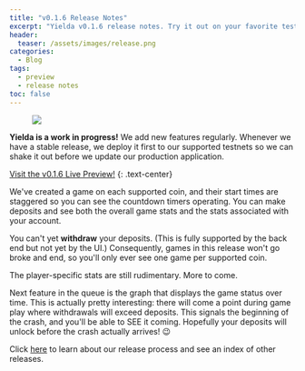 ```yaml
---
title: "v0.1.6 Release Notes"
excerpt: "Yielda v0.1.6 release notes. Try it out on your favorite testnet!"
header:
  teaser: /assets/images/release.png
categories:
  - Blog
tags:
  - preview
  - release notes
toc: false
---
```


<figure class="align-left" style="margin-top: 10px; margin-bottom: 10px; width: 150px;">
    <img src="{{ site.url }}{{ site.baseurl }}/assets/images/release.png">
</figure>

**Yielda is a work in progress!** We add new features regularly. Whenever we have a stable release, we deploy it first to our supported testnets so we can shake it out before we update our production application.

<a class="btn btn--primary btn--large" href="https://app-git-preview-0-1-6-ponzifarm.vercel.app/" target="blank">Visit the v0.1.6 Live Preview!</a>
{:  .text-center}

We've created a game on each supported coin, and their start times are staggered so you can see the countdown timers operating. You can make deposits and see both the overall game stats and the stats associated with your account.

You can't yet **withdraw** your deposits. (This is fully supported by the back end but not yet by the UI.) Consequently, games in this release won't go broke and end, so you'll only ever see one game per supported coin.

The player-specific stats are still rudimentary. More to come.

Next feature in the queue is the graph that displays the game status over time. This is actually pretty interesting: there will come a point during game play where withdrawals will exceed deposits. This signals the beginning of the crash, and you'll be able to SEE it coming. Hopefully your deposits will unlock before the crash actually arrives! 😉

Click [here](/blog/releases) to learn about our release process and see an index of other releases.